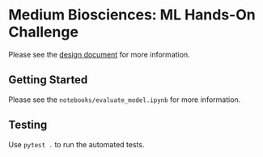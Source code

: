 # Medium Biosciences: ML Hands-On Challenge

Please see the [design document](https://docs.google.com/document/d/1NCH8_m0SKAhwdIHwTfy_8tHyk2vM4Fk9fyDomp72V28/edit?usp=sharing) for more information.

## Getting Started

Please see the `notebooks/evaluate_model.ipynb` for more information.

## Testing

Use `pytest .` to run the automated tests.